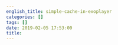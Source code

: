 ```yaml
---
english_title: simple-cache-in-exoplayer
categories: []
tags: []
date: 2019-02-05 17:53:00
title:
---
```

